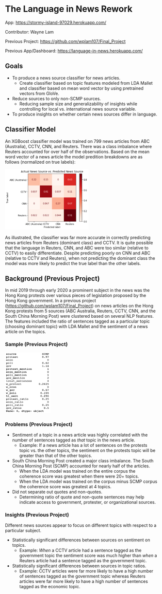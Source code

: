 # The Language in News Rework

App: https://stormy-island-97029.herokuapp.com/

Contributor: Wayne Lam

Previous Project: https://github.com/wplam107/Final_Project

Previous App/Dashboard: https://language-in-news.herokuapp.com/

## Goals
- To produce a news source classifier for news articles.
  - Create classifier based on topic features modeled from LDA Mallet and classifier based on mean word vector by using pretrained vectors from GloVe.
- Reduce sources to only non-SCMP sources.
  - Reducing sample size and generalizability of insights while controlling for local vs. international news source variable.
- To produce insights on whether certain news sources differ in language.

## Classifier Model
An XGBoost classifier model was trained on 799 news articles from ABC (Australia), CCTV, CNN, and Reuters.  There was a class imbalance where Reuters accounted for over half of the observations.  Based on the mean word vector of a news article the model predition breakdowns are as follows (normalized on true labels):

<img src="notebooks/imgs/con_mat.png" height="200" width="275">

As illustrated, the classifier was far more accurate in correctly predicting news articles from Reuters (dominant class) and CCTV.  It is quite possible that the language in Reuters, CNN, and ABC were too similar (relative to CCTV) to easily differentiate.  Despite predicting poorly on CNN and ABC (relative to CCTV and Reuters), when not predicting the dominant class the model was more likely to predict the true label than the other labels.

## Background (Previous Project)
In mid 2019 through early 2020 a prominent subject in the news was the Hong Kong protests over various pieces of legislation proposed by the Hong Kong government.   In a previous project (https://github.com/wplam107/Final_Project) on news articles on the Hong Kong protests from 5 sources (ABC Australia, Reuters, CCTV, CNN, and the South China Morning Post) were clustered based on several NLP features.  The features included the ratio of sentences tagged as a particular topic (choosing dominant topic) with LDA Mallet and the sentiment of a news article on the topics.

### Sample (Previous Project)
<img src="notebooks/imgs/sample_art.png" height="200" width="150">

### Problems (Previous Project)
- Sentiment of a topic in a news article was highly correlated with the number of sentences tagged as *that* topic in the news article.
  - Example: If a news article has a lot of sentences on the protests topic vs. the other topics, the sentiment on the protests topic will be greater than that of the other topics.
- South China Morning Post created a major class imbalance.  The South China Morning Post (SCMP) accounted for nearly half of the articles.
  - When the LDA model was trained on the entire corpus the coherence score was greatest when there were 20+ topics.
  - When the LDA model was trained on the corpus minus SCMP corpus the coherence score was greatest at 4 topics.
- Did not separate out quotes and non-quotes.
  - Determining ratio of quote and non-quote sentences may help indicate access to government, protester, or organizational sources.

### Insights (Previous Project)
Different news sources appear to focus on different topics with respect to a particular subject.  
- Statistically significant differences between sources on sentiment on topics.
  - Example: *When* a CCTV article had a sentence tagged as the government topic the sentiment score was much higher than *when* a Reuters article had a sentence tagged as the government topic.
- Statistically significant differences between sources in topic ratios.
  - Example: CCTV articles were far more likely to have a high number of sentences tagged as the government topic whereas Reuters articles were far more likely to have a high number of sentences tagged as the economic topic.



